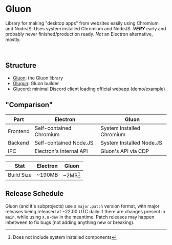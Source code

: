 # Gluon
Library for making "desktop apps" from websites easily using Chromium and NodeJS. Uses system installed Chromium and NodeJS. ***VERY*** early and probably never finished/production ready. *Not* an Electron alternative, mostly.

<br>

## Structure
- [Gluon](gluon): the Gluon library
- [Glugun](glugun): Gluon builder
- [Glucord](glucord): minimal Discord client loading official webapp (demo/example)


## "Comparison"
| Part | Electron | Gluon |
| ---- | -------- | ----- |
| Frontend | Self-contained Chromium | System Installed Chromium |
| Backend | Self-contained Node.JS | System Installed Node.JS |
| IPC | Electron's Internal API | Gluon's API via CDP |

| Stat | Electron | Gluon |
| ---- | -------- | ----- |
| Build Size | ~190MB | ~2MB[^1] |

[^1]: Does not include system installed components


## Release Schedule
Gluon (and it's subprojects) use a `major.patch` version format, with major releases being released at ~22:00 UTC daily if there are changes present in `main`, while using `X.0-dev` in the meantime. Patch releases may happen inbetween to fix bugs (not adding anything new or breaking).